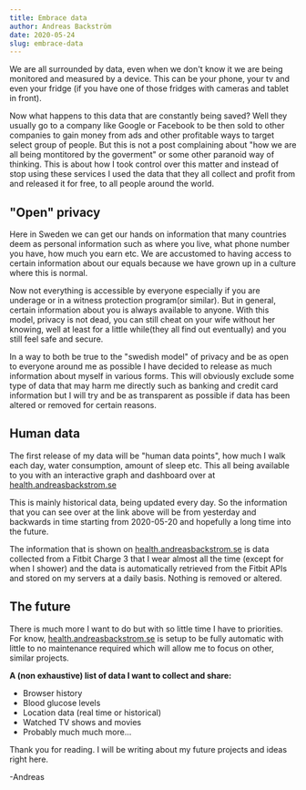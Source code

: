 ```yaml
---
title: Embrace data
author: Andreas Backström
date: 2020-05-24
slug: embrace-data
---
```

We are all surrounded by data, even when we don't know it we are being monitored and measured by a device. This can be 
your phone, your tv and even your fridge (if you have one of  those fridges with cameras and tablet in front). 

Now what happens to this data that are constantly being saved? Well they usually go to a company like Google or Facebook
to be then sold to other companies to gain money from ads and other profitable ways to target select group of people. 
But this is not a post complaining about "how we are all being montitored by the goverment" or some other paranoid way 
of thinking. 
This is about how I took control over this matter and instead of stop using these services I used the data that they all
collect and profit from and released it for free, to all people around the world.

## "Open" privacy
Here in Sweden we can get our hands on information that many countries deem as personal information such as where you live, 
what phone number you have, how much you earn etc.
We are accustomed to having access to certain information about our equals because we have grown up in a culture where
this is normal.

Now not everything is accessible  by everyone especially if you are underage or in a witness protection program(or similar).
But in general, certain information about you is always available to anyone.
With this model, privacy is not dead, you can still cheat on your wife without her knowing, well at least for a little while(they all find out eventually)
and you still feel safe and secure.

In a way to both be true to the "swedish model" of privacy and be as open to everyone around me as possible I have decided
to release as much information about myself in various forms. This will obviously exclude some type of data that may harm
me directly such as banking and credit card information but I will try and be as transparent as possible if data has been altered
or removed for certain reasons.

## Human data
The first release of my data will be "human data points", how much I walk each day, water consumption, amount of sleep etc.
This all being available to you with an interactive graph and dashboard over at [health.andreasbackstrom.se](https://health.andreasbackstrom.se)

This is mainly historical data, being updated every day. So the information that you can see over at the link above will be 
from yesterday and backwards in time starting from 2020-05-20 and hopefully a long time into the future.

The information that is shown on [health.andreasbackstrom.se](https://health.andreasbackstrom.se) is data collected from a
Fitbit Charge 3 that I wear almost all the time (except for when I shower) and the data is automatically retrieved from the Fitbit APIs and stored on
my servers at a daily basis. Nothing is removed or altered.

## The future
There is much more I  want to do but with so little time I have to priorities.
For know, [health.andreasbackstrom.se](https://health.andreasbackstrom.se) is setup to be fully automatic with little to no maintenance required
which will allow me to focus on other, similar projects.

**A (non exhaustive) list of data I want to collect and share:**

- Browser history
- Blood glucose levels 
- Location data (real time or historical)
- Watched TV shows and movies
- Probably much much more...

Thank you for reading. I will be writing about my future projects and ideas right here.

-Andreas
